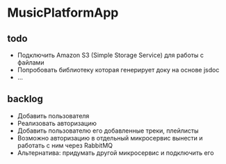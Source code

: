 # MusicPlatformApp

## todo
- Подключить Amazon S3 (Simple Storage Service) для работы с файлами
- Попробовать библиотеку которая генерирует доку на основе jsdoc
- ...

## backlog
- Добавить пользователя
- Реализовать авторизацию
- Добавить пользователю его добавленные треки, плейлисты
- Возможно авторизацию в отдельный микросервис вынести и работать с ним через RabbitMQ
- Альтернатива: придумать другой микросервис и подключить его
